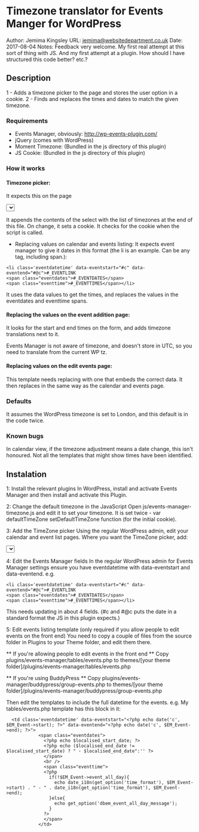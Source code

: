 # Timezone translator for Events Manger for WordPress 
Author: Jemima Kingsley 
URL:    jemima@websitedepartment.co.uk
Date:   2017-08-04
Notes:  Feedback very welcome. 
        My first real attempt at this sort of thing with JS.
        And my first attempt at a plugin. 
        How should I have structured this code better?
        etc.?

## Description 
1 - Adds a timezone picker to the page and stores the user option in a cookie.
2 - Finds and replaces the times and dates to match the given timezone.

### Requirements 
  - Events Manager, obviously: http://wp-events-plugin.com/
  - jQuery (comes with WordPress)
  - Moment Timezone: (Bundled in the js directory of this plugin)
  - JS Cookie: (Bundled in the js directory of this plugin)

### How it works 
#### Timezone picker:
It expects this on the page
<form><select class="form-control timezonepicker"></select></form>
It appends the contents of the select with the list of timezones at the end of this file.
On change, it sets a cookie.
It checks for the cookie when the script is called.

* Replacing values on calendar and events listing:
It expects event manager to give it dates in this format (the li is an example. Can be any tag, including span.):
```
<li class='eventdatetime' data-eventstart="#c" data-eventend="#@c">#_EVENTLINK
<span class="eventdates">#_EVENTDATES</span>
<span class="eventtime">#_EVENTTIMES</span></li>
```
It uses the data values to get the times, and replaces the values in the eventdates and eventtime spans.

#### Replacing the values on the event addition page:
It looks for the start and end times on the form, and adds timezone translations next to it.

Events Manager is not aware of timezone, and doesn't store in UTC, so you need to translate from the current WP tz.

#### Replacing values on the edit events page:
This template needs replacing with one that embeds the correct data. It then replaces in the same way as the calendar and events page.

### Defaults
It assumes the WordPress timezone is set to London, and this default is in the code twice.

### Known bugs
In calendar view, if the timezone adjustment means a date change, this isn't honoured.
Not all the templates that might show times have been identified. 

## Instalation 
1: Install the relevant plugins
In WordPress, install and activate Events Manager and then install and activate this Plugin.

2: Change the default timezone in the JavaScript
Open js/events-manager-timezone.js and edit it to set your timezone. It is set twice - 
 var defaultTimeZone 
 setDefaultTimeZone function (for the initial cookie).

3: Add the TimeZone picker
Using the regular WordPress admin, edit your calendar and event list pages. Where you want the TimeZone picker, add:
<form><select class="form-control timezonepicker"></select></form>

4: Edit the Events Manager fields
In the regular WordPress admin for Events Manager settings ensure you have eventdatetime with data-eventstart and data-eventend. e.g.
```
<li class='eventdatetime' data-eventstart="#c" data-eventend="#@c">#_EVENTLINK
<span class="eventdates">#_EVENTDATES</span>
<span class="eventtime">#_EVENTTIMES</span></li>
```
This needs updating in about 4 fields. (#c and #@c puts the date in a standard format the JS in this plugin expects.)

5: Edit events listing template 
(only required if you allow people to edit events on the front end)
You need to copy a couple of files from the source folder in Plugins to your Theme folder, and edit them there. 

** If you're allowing people to edit events in the front end **
Copy 
plugins/events-manager/tables/events.php 
to 
themes/[your theme folder]/plugins/events-manager/tables/events.php

** If you're using BuddyPress **
Copy
plugins/events-manager/buddypress/group-events.php
to
themes/[your theme folder]/plugins/events-manager/buddypress/group-events.php

Then edit the templates to include the full datetime for the events. e.g. My tables/events.php template has this block in it:
```
  <td class='eventdatetime' data-eventstart="<?php echo date('c', $EM_Event->start); ?>" data-eventend="<?php echo date('c', $EM_Event->end); ?>">
            <span class="eventdates">
              <?php echo $localised_start_date; ?>
              <?php echo ($localised_end_date != $localised_start_date) ? " - $localised_end_date":'' ?>
              </span>
              <br />
              <span class="eventtime">
              <?php
                if(!$EM_Event->event_all_day){
                  echo date_i18n(get_option('time_format'), $EM_Event->start) . " - " . date_i18n(get_option('time_format'), $EM_Event->end);
                }else{
                  echo get_option('dbem_event_all_day_message');
                }
              ?>
              </span>
            </td>
```
